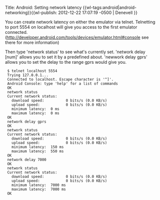 Title: Android: Setting network latency
{{wl-tags:android|android-networking}}{{wl-publish: 2012-12-22 17:07:19 -0500 | Denevell }}

You can create network latency on either the emulator via telnet. Telnetting to port 5554 on localhost will give you access to the first emulator connected. (http://developer.android.com/tools/devices/emulator.html#console see there for more information)

Then type 'network status' to see what's currently set. 'network delay [num]' allows you to set it by a predefined about. 'newwork delay gprs' allows you to set the delay to the range gprs would give you.

     $ telnet localhost 5554
     Trying 127.0.0.1...
     Connected to localhost. Escape character is '^]'.
     Android Console: type 'help' for a list of commands
     OK
     network status
     Current network status:
       download speed:          0 bits/s (0.0 KB/s)
       upload speed:            0 bits/s (0.0 KB/s)
       minimum latency:  0 ms
       maximum latency:  0 ms
     OK
     network delay gprs
     OK
     network status
     Current network status:
       download speed:          0 bits/s (0.0 KB/s)
       upload speed:            0 bits/s (0.0 KB/s)
       minimum latency:  150 ms
       maximum latency:  550 ms
     OK
     network delay 7000
     OK
     network status
     Current network status:
       download speed:          0 bits/s (0.0 KB/s)
       upload speed:            0 bits/s (0.0 KB/s)
       minimum latency:  7000 ms
       maximum latency:  7000 ms
     OK

